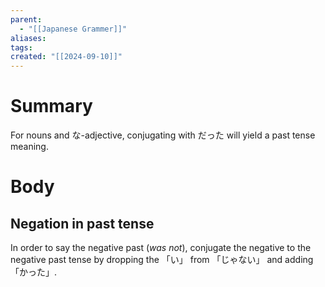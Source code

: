 ```yaml
---
parent:
  - "[[Japanese Grammer]]"
aliases: 
tags: 
created: "[[2024-09-10]]"
---
```

# Summary 
For nouns and な-adjective, conjugating with だった will yield a past tense meaning.
# Body
## Negation in past tense
In order to say the negative past (_was not_), conjugate the negative to the negative past tense by dropping the 「い」 from 「じゃない」 and adding 「かった」.

